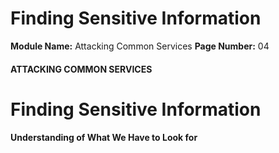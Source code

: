 <!--
 // Platform: Academy
// URL: https://academy.hackthebox.com/module/116/section/1515
// Platform Version: V1
// Module ID: 116
// Module Name: Attacking Common Services
// Module Difficulty: Medium
// Section ID: 1515
// Section Title: Finding Sensitive Information
// Page Title: Attacking Common Services
// Page Number: 04
-->

# Finding Sensitive Information

**Module Name:** Attacking Common Services **Page Number:** 04

#### ATTACKING COMMON SERVICES

# Finding Sensitive Information

#### Understanding of What We Have to Look for

####